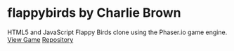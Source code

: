 # flappybirds by Charlie Brown
HTML5 and JavaScript Flappy Birds clone using the Phaser.io game engine. 
[View Game](https://fallingup.github.io/flappybirds/)
[Repository](https://github.com/FallingUp/flappybirds)